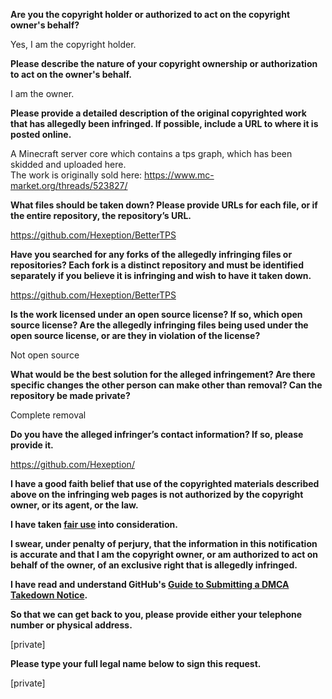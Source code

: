 **Are you the copyright holder or authorized to act on the copyright owner's behalf?**

Yes, I am the copyright holder.

**Please describe the nature of your copyright ownership or authorization to act on the owner's behalf.**

I am the owner.

**Please provide a detailed description of the original copyrighted work that has allegedly been infringed. If possible, include a URL to where it is posted online.**

A Minecraft server core which contains a tps graph, which has been skidded and uploaded here.  
The work is originally sold here: https://www.mc-market.org/threads/523827/

**What files should be taken down? Please provide URLs for each file, or if the entire repository, the repository’s URL.**

https://github.com/Hexeption/BetterTPS

**Have you searched for any forks of the allegedly infringing files or repositories? Each fork is a distinct repository and must be identified separately if you believe it is infringing and wish to have it taken down.**

https://github.com/Hexeption/BetterTPS

**Is the work licensed under an open source license? If so, which open source license? Are the allegedly infringing files being used under the open source license, or are they in violation of the license?**

Not open source

**What would be the best solution for the alleged infringement? Are there specific changes the other person can make other than removal? Can the repository be made private?**

Complete removal

**Do you have the alleged infringer’s contact information? If so, please provide it.**

https://github.com/Hexeption/

**I have a good faith belief that use of the copyrighted materials described above on the infringing web pages is not authorized by the copyright owner, or its agent, or the law.**

**I have taken <a href="https://www.lumendatabase.org/topics/22">fair use</a> into consideration.**

**I swear, under penalty of perjury, that the information in this notification is accurate and that I am the copyright owner, or am authorized to act on behalf of the owner, of an exclusive right that is allegedly infringed.**

**I have read and understand GitHub's <a href="https://docs.github.com/articles/guide-to-submitting-a-dmca-takedown-notice/">Guide to Submitting a DMCA Takedown Notice</a>.**

**So that we can get back to you, please provide either your telephone number or physical address.**

[private]

**Please type your full legal name below to sign this request.**

[private]
